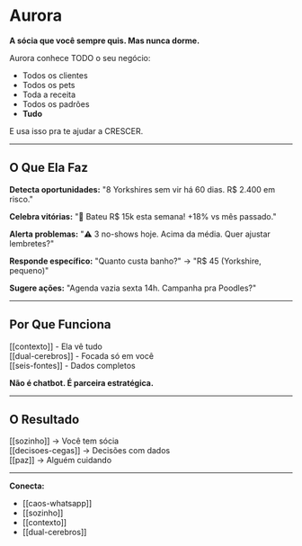 # Aurora

**A sócia que você sempre quis. Mas nunca dorme.**

Aurora conhece TODO o seu negócio:
- Todos os clientes
- Todos os pets
- Toda a receita
- Todos os padrões
- **Tudo**

E usa isso pra te ajudar a CRESCER.

---

## O Que Ela Faz

**Detecta oportunidades:**
"8 Yorkshires sem vir há 60 dias. R$ 2.400 em risco."

**Celebra vitórias:**
"🎉 Bateu R$ 15k esta semana! +18% vs mês passado."

**Alerta problemas:**
"⚠️ 3 no-shows hoje. Acima da média. Quer ajustar lembretes?"

**Responde específico:**
"Quanto custa banho?" → "R$ 45 (Yorkshire, pequeno)"

**Sugere ações:**
"Agenda vazia sexta 14h. Campanha pra Poodles?"

---

## Por Que Funciona

[[contexto]] - Ela vê tudo  
[[dual-cerebros]] - Focada só em você  
[[seis-fontes]] - Dados completos

**Não é chatbot. É parceira estratégica.**

---

## O Resultado

[[sozinho]] → Você tem sócia  
[[decisoes-cegas]] → Decisões com dados  
[[paz]] → Alguém cuidando

---

**Conecta:**
- [[caos-whatsapp]]
- [[sozinho]]
- [[contexto]]
- [[dual-cerebros]]
